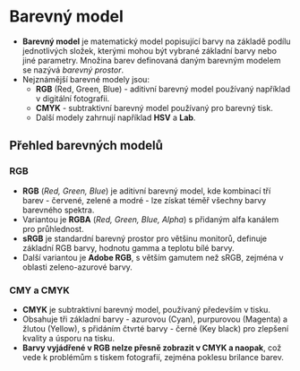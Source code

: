 # Barevný model

- **Barevný model** je matematický model popisující barvy na základě podílu jednotlivých složek, kterými mohou být vybrané základní barvy nebo jiné parametry. Množina barev definovaná daným barevným modelem se nazývá *barevný prostor*.
- Nejznámější barevné modely jsou:
  - **RGB** (Red, Green, Blue) - aditivní barevný model používaný například v digitální fotografii.
  - **CMYK** - subtraktivní barevný model používaný pro barevný tisk.
  - Další modely zahrnují například **HSV** a **Lab**.

## Přehled barevných modelů

### RGB

- **RGB** (*Red, Green, Blue*) je aditivní barevný model, kde kombinací tří barev - červené, zelené a modré - lze získat téměř všechny barvy barevného spektra.
- Variantou je **RGBA** (*Red, Green, Blue, Alpha*) s přidaným alfa kanálem pro průhlednost.
- **sRGB** je standardní barevný prostor pro většinu monitorů, definuje základní RGB barvy, hodnotu gamma a teplotu bílé barvy.
- Další variantou je **Adobe RGB**, s větším gamutem než sRGB, zejména v oblasti zeleno-azurové barvy.

### CMY a CMYK

- **CMYK** je subtraktivní barevný model, používaný především v tisku.
- Obsahuje tři základní barvy - azurovou (Cyan), purpurovou (Magenta) a žlutou (Yellow), s přidáním čtvrté barvy - černé (Key black) pro zlepšení kvality a úsporu na tisku.
- **Barvy vyjádřené v RGB nelze přesně zobrazit v CMYK a naopak**, což vede k problémům s tiskem fotografií, zejména poklesu brilance barev.